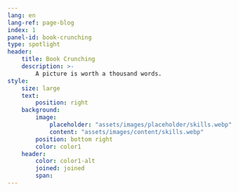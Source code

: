 ```yaml
---
lang: en
lang-ref: page-blog
index: 1
panel-id: book-crunching
type: spotlight
header:
    title: Book Crunching
    description: >-
        A picture is worth a thousand words.
style:
    size: large
    text:
        position: right
    background:
        image:
            placeholder: "assets/images/placeholder/skills.webp"
            content: "assets/images/content/skills.webp"
        position: bottom right
        color: color1
    header:
        color: color1-alt
        joined: joined
        span:
---
```

